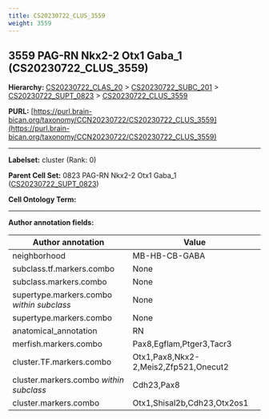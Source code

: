 ```yaml
---
title: CS20230722_CLUS_3559
weight: 3559
---
```

## 3559 PAG-RN Nkx2-2 Otx1 Gaba_1 (CS20230722_CLUS_3559)
<b>Hierarchy: </b>
[CS20230722_CLAS_20](../CS20230722_CLAS_20) >
[CS20230722_SUBC_201](../CS20230722_SUBC_201) >
[CS20230722_SUPT_0823](../CS20230722_SUPT_0823) >
[CS20230722_CLUS_3559](../CS20230722_CLUS_3559)

**PURL:** [https://purl.brain-bican.org/taxonomy/CCN20230722/CS20230722_CLUS_3559](https://purl.brain-bican.org/taxonomy/CCN20230722/CS20230722_CLUS_3559)

---


**Labelset:** cluster (Rank: 0)

**Parent Cell Set:** 0823 PAG-RN Nkx2-2 Otx1 Gaba_1 ([CS20230722_SUPT_0823](../CS20230722_SUPT_0823))



**Cell Ontology Term:** 

[MARKER GENES.]: #


---

[TRANSFERRED ANNOTATIONS.]: #


[AUTHOR ANNOTATION FIELDS.]: #


**Author annotation fields:**

| Author annotation | Value |
|-------------------|-------|
|neighborhood|MB-HB-CB-GABA|
|subclass.tf.markers.combo|None|
|subclass.markers.combo|None|
|supertype.markers.combo _within subclass_|None|
|supertype.markers.combo|None|
|anatomical_annotation|RN|
|merfish.markers.combo|Pax8,Egflam,Ptger3,Tacr3|
|cluster.TF.markers.combo|Otx1,Pax8,Nkx2-2,Meis2,Zfp521,Onecut2|
|cluster.markers.combo _within subclass_|Cdh23,Pax8|
|cluster.markers.combo|Otx1,Shisal2b,Cdh23,Otx2os1|
